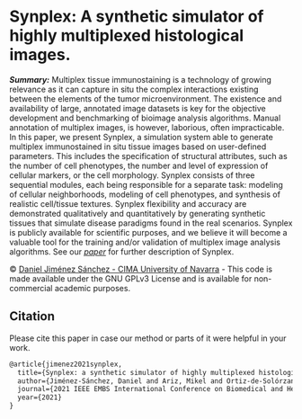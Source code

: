 # Synplex: A synthetic simulator of highly multiplexed histological images.
***Summary:*** Multiplex tissue immunostaining is a technology of growing relevance as it can capture in situ the complex interactions existing between the elements of the tumor microenvironment. The existence and availability of large, annotated image datasets is key for the objective development and benchmarking of bioimage analysis algorithms. Manual annotation of multiplex images, is however, laborious, often impracticable. In this paper, we present Synplex, a simulation system able to generate multiplex immunostained in situ tissue images based on user-defined parameters. This includes the specification of structural attributes, such as the number of cell phenotypes, the number and level of expression of cellular markers, or the cell morphology. Synplex consists of three sequential modules, each being responsible for a separate task: modeling of cellular neighborhoods, modeling of cell phenotypes, and synthesis of realistic cell/tissue textures. Synplex flexibility and accuracy are demonstrated qualitatively and quantitatively by generating synthetic tissues that simulate disease paradigms found in the real scenarios. Synplex is publicly available for scientific purposes, and we believe it will become a valuable tool for the training and/or validation of multiplex image analysis algorithms. See our [*paper*](https://ieeexplore.ieee.org/document/9508562) for further description of Synplex.  

© [Daniel Jiménez Sánchez - CIMA University of Navarra](https://cima.cun.es/en/research/research-programs/solid-tumors-program/research-group-preclinical-models-preclinical-tools-analysis) - This code is made available under the GNU GPLv3 License and is available for non-commercial academic purposes. 


## Citation
Please cite this paper in case our method or parts of it were helpful in your work.
```diff
@article{jimenez2021synplex,
  title={Synplex: a synthetic simulator of highly multiplexed histological images},
  author={Jiménez-Sánchez, Daniel and Ariz, Mikel and Ortiz-de-Solórzano, Carlos},
  journal={2021 IEEE EMBS International Conference on Biomedical and Health Informatics (BHI)},
  year={2021}
}
```
